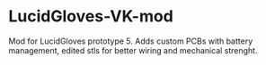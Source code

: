 # LucidGloves-VK-mod
Mod for LucidGloves prototype 5. Adds custom PCBs with battery management, edited stls for better wiring and mechanical strenght. 
